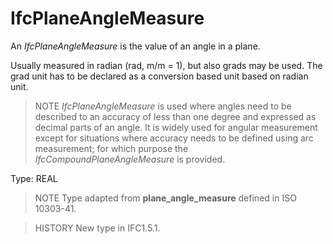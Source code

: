 # IfcPlaneAngleMeasure

An _IfcPlaneAngleMeasure_ is the value of an angle in a plane.<!-- end of definition -->

Usually measured in radian (rad, m/m = 1), but also grads may be used. The grad unit has to be declared as a conversion based unit based on radian unit.

> NOTE  _IfcPlaneAngleMeasure_ is used where angles need to be described to an accuracy of less than one degree and expressed as decimal parts of an angle. It is widely used for angular measurement except for situations where accuracy needs to be defined using arc measurement; for which purpose the _IfcCompoundPlaneAngleMeasure_ is provided.

Type: REAL

> NOTE  Type adapted from **plane_angle_measure** defined in ISO 10303-41.

> HISTORY  New type in IFC1.5.1.
